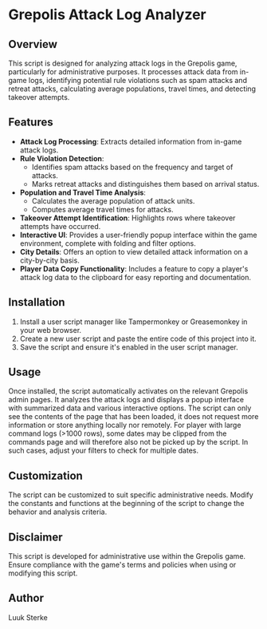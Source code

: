 # Grepolis Attack Log Analyzer

## Overview

This script is designed for analyzing attack logs in the Grepolis game, particularly for administrative purposes. It processes attack data from in-game logs, identifying potential rule violations such as spam attacks and retreat attacks, calculating average populations, travel times, and detecting takeover attempts.

## Features

- **Attack Log Processing**: Extracts detailed information from in-game attack logs.
- **Rule Violation Detection**:
  - Identifies spam attacks based on the frequency and target of attacks.
  - Marks retreat attacks and distinguishes them based on arrival status.
- **Population and Travel Time Analysis**:
  - Calculates the average population of attack units.
  - Computes average travel times for attacks.
- **Takeover Attempt Identification**: Highlights rows where takeover attempts have occurred.
- **Interactive UI**: Provides a user-friendly popup interface within the game environment, complete with folding and filter options.
- **City Details**: Offers an option to view detailed attack information on a city-by-city basis.
- **Player Data Copy Functionality**: Includes a feature to copy a player's attack log data to the clipboard for easy reporting and documentation.

## Installation

1. Install a user script manager like Tampermonkey or Greasemonkey in your web browser.
2. Create a new user script and paste the entire code of this project into it.
3. Save the script and ensure it's enabled in the user script manager.

## Usage

Once installed, the script automatically activates on the relevant Grepolis admin pages. It analyzes the attack logs and displays a popup interface with summarized data and various interactive options. The script can only see the contents of the page that has been loaded, it does not request more information or store anything locally nor remotely. For player with large command logs (>1000 rows), some dates may be clipped from the commands page and will therefore also not be picked up by the script. In such cases, adjust your filters to check for multiple dates.

## Customization

The script can be customized to suit specific administrative needs. Modify the constants and functions at the beginning of the script to change the behavior and analysis criteria.

## Disclaimer

This script is developed for administrative use within the Grepolis game. Ensure compliance with the game's terms and policies when using or modifying this script. 

## Author

Luuk Sterke
